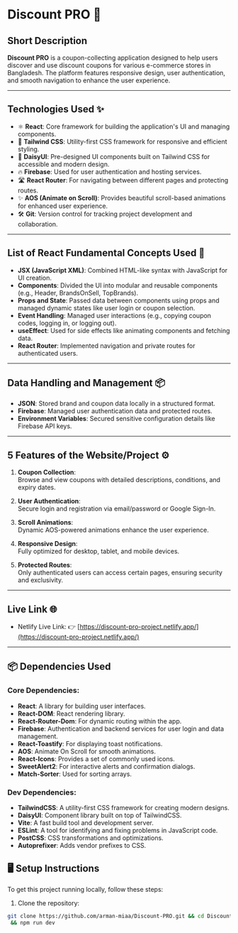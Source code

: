 # Discount PRO 🚀

## Short Description  
**Discount PRO** is a coupon-collecting application designed to help users discover and use discount coupons for various e-commerce stores in Bangladesh. The platform features responsive design, user authentication, and smooth navigation to enhance the user experience.

---

## Technologies Used ✨
- ⚛️ **React**: Core framework for building the application's UI and managing components.  
- 🎨 **Tailwind CSS**: Utility-first CSS framework for responsive and efficient styling.  
- 🌼 **DaisyUI**: Pre-designed UI components built on Tailwind CSS for accessible and modern design.  
- 🔥 **Firebase**: Used for user authentication and hosting services.  
- 🛣️ **React Router**: For navigating between different pages and protecting routes.  
- ✨ **AOS (Animate on Scroll)**: Provides beautiful scroll-based animations for enhanced user experience.  
- 🛠️ **Git**: Version control for tracking project development and collaboration.

---

## List of React Fundamental Concepts Used 📝  
- **JSX (JavaScript XML)**: Combined HTML-like syntax with JavaScript for UI creation.  
- **Components**: Divided the UI into modular and reusable components (e.g., Header, BrandsOnSell, TopBrands).  
- **Props and State**: Passed data between components using props and managed dynamic states like user login or coupon selection.  
- **Event Handling**: Managed user interactions (e.g., copying coupon codes, logging in, or logging out).  
- **useEffect**: Used for side effects like animating components and fetching data.  
- **React Router**: Implemented navigation and private routes for authenticated users.  

---

## Data Handling and Management 📦  
- **JSON**: Stored brand and coupon data locally in a structured format.  
- **Firebase**: Managed user authentication data and protected routes.  
- **Environment Variables**: Secured sensitive configuration details like Firebase API keys.  

---

## 5 Features of the Website/Project ⚙️  
1. **Coupon Collection**:  
   Browse and view coupons with detailed descriptions, conditions, and expiry dates.  

2. **User Authentication**:  
   Secure login and registration via email/password or Google Sign-In.  

3. **Scroll Animations**:  
   Dynamic AOS-powered animations enhance the user experience.  

4. **Responsive Design**:  
   Fully optimized for desktop, tablet, and mobile devices.  

5. **Protected Routes**:  
   Only authenticated users can access certain pages, ensuring security and exclusivity.  

---

## Live Link 🌐  

- Netlify Live Link: 👉 [https://discount-pro-project.netlify.app/](https://discount-pro-project.netlify.app/)  

---

## 📦 Dependencies Used

### Core Dependencies:
- **React**: A library for building user interfaces.
- **React-DOM**: React rendering library.
- **React-Router-Dom**: For dynamic routing within the app.
- **Firebase**: Authentication and backend services for user login and data management.
- **React-Toastify**: For displaying toast notifications.
- **AOS**: Animate On Scroll for smooth animations.
- **React-Icons**: Provides a set of commonly used icons.
- **SweetAlert2**: For interactive alerts and confirmation dialogs.
- **Match-Sorter**: Used for sorting arrays.

### Dev Dependencies:
- **TailwindCSS**: A utility-first CSS framework for creating modern designs.
- **DaisyUI**: Component library built on top of TailwindCSS.
- **Vite**: A fast build tool and development server.
- **ESLint**: A tool for identifying and fixing problems in JavaScript code.
- **PostCSS**: CSS transformations and optimizations.
- **Autoprefixer**: Adds vendor prefixes to CSS.


## 🖥️ Setup Instructions

To get this project running locally, follow these steps:

1. Clone the repository:

```bash
git clone https://github.com/arman-miaa/Discount-PRO.git && cd Discount-PRO
 && npm run dev
